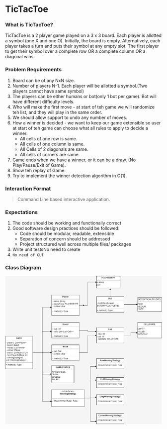 # TicTacToe

### What is TicTacToe?

TicTacToe is a 2 player game played on a 3 x 3 board. Each player is allotted a symbol (one X and one O). Initially, the board is empty. Alternatively, each player takes a turn and puts their symbol at any empty slot. The first player to get their symbol over a complete row OR a complete column OR a diagonal wins.

### Problem Requirements  
1. Board can be of any NxN size.
2. Number of players N-1. Each player will be allotted a symbol.(Two players cannot have same symbol)
3. The players can be either humans or bot(only 1 bot per game). Bot will have different difficulty levels.
4. Who will make the first move - at start of teh game we will randomize teh list, and they will play in the same order.
5. We should allow support to undo any number of moves.
6. How a winner is decided - we want to keep our game extensible so user at start of teh game can choose what all rules to apply to decide a winner.
   * All cells of one row is same.
   * All cells of one column is same.
   * All Cells of 2 diagonals are same.
   * All cells of corners are same.
7. Game ends when we have a winner, or it can be a draw. (No Play/Pause/Exit of Game).
8. Show teh replay of Game.
9. Try to implement the winner detection algorithm in O(1).

### Interaction Format
> Command Line based interactive application.

### Expectations
1. The code should be working and functionally correct
2. Good software design practices should be followed:
    * Code should be modular, readable, extensible
    * Separation of concern should be addressed
    * Project structured well across multiple files/ packages
3. Write unit testsNo need to create
4. `No need of GUI`

### Class Diagram

![online](res/TicTacToe.drawio.png)



